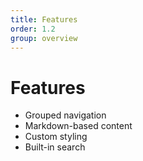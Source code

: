 ```yaml
---
title: Features
order: 1.2
group: overview
---
```


# Features

- Grouped navigation
- Markdown-based content
- Custom styling
- Built-in search

